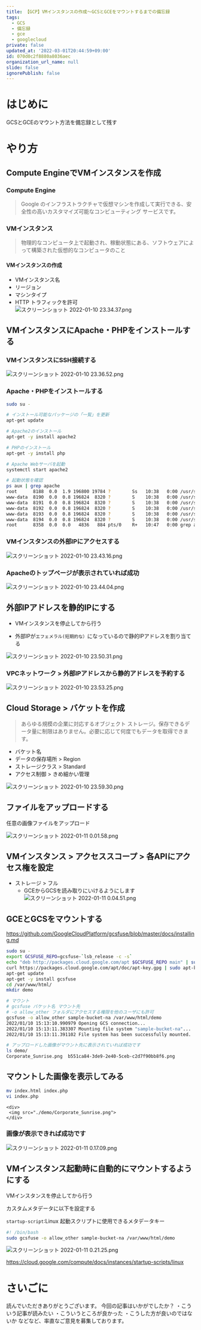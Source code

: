 ```yaml
---
title: 【GCP】VMインスタンスの作成〜GCSとGCEをマウントするまでの備忘録
tags:
  - GCS
  - 備忘録
  - gce
  - googlecloud
private: false
updated_at: '2022-03-01T20:44:59+09:00'
id: 070d0c2f8880a8036aec
organization_url_name: null
slide: false
ignorePublish: false
---
```

# はじめに

GCSとGCEのマウント方法を備忘録として残す

# やり方

## Compute EngineでVMインスタンスを作成

### Compute Engine

> Google のインフラストラクチャで仮想マシンを作成して実行できる、安全性の高いカスタマイズ可能なコンピューティング サービスです。

### VMインスタンス
> 物理的なコンピュータ上で起動され、稼動状態にある、ソフトウェアによって構築された仮想的なコンピュータのこと

#### VMインスタンスの作成
- VMインスタンス名
- リージョン
- マシンタイプ
- HTTP トラフィックを許可
![スクリーンショット 2022-01-10 23.34.37.png](https://qiita-image-store.s3.ap-northeast-1.amazonaws.com/0/555632/281269b9-8454-b8cc-916d-4f6843f73b50.png)

## VMインスタンスにApache・PHPをインストールする

### VMインスタンスにSSH接続する
![スクリーンショット 2022-01-10 23.36.52.png](https://qiita-image-store.s3.ap-northeast-1.amazonaws.com/0/555632/c191f11d-ec27-9b11-2594-64a4739a800b.png)

### Apache・PHPをインストールする

```bash
sudo su -

# インストール可能なパッケージの「一覧」を更新
apt-get update

# Apache2のインストール
apt-get -y install apache2

# PHPのインストール
apt-get -y install php

# Apache Webサーバを起動
systemctl start apache2

# 起動状態を確認
ps aux | grep apache
root      8188  0.0  1.9 196800 19784 ?        Ss   10:38   0:00 /usr/sbin/apache2 -k start
www-data  8190  0.0  0.8 196824  8320 ?        S    10:38   0:00 /usr/sbin/apache2 -k start
www-data  8191  0.0  0.8 196824  8320 ?        S    10:38   0:00 /usr/sbin/apache2 -k start
www-data  8192  0.0  0.8 196824  8320 ?        S    10:38   0:00 /usr/sbin/apache2 -k start
www-data  8193  0.0  0.8 196824  8320 ?        S    10:38   0:00 /usr/sbin/apache2 -k start
www-data  8194  0.0  0.8 196824  8320 ?        S    10:38   0:00 /usr/sbin/apache2 -k start
root      8358  0.0  0.0   4836   884 pts/0    R+   10:47   0:00 grep apache
```

### VMインスタンスの外部IPにアクセスする

![スクリーンショット 2022-01-10 23.43.16.png](https://qiita-image-store.s3.ap-northeast-1.amazonaws.com/0/555632/d64c3147-303c-c0b0-ac72-f372b7455346.png)

### Apacheのトップページが表示されていれば成功
![スクリーンショット 2022-01-10 23.44.04.png](https://qiita-image-store.s3.ap-northeast-1.amazonaws.com/0/555632/dcb4d1fe-acd6-bd28-6465-0e457c383be9.png)

## 外部IPアドレスを静的IPにする

- VMインスタンスを停止してから行う

- 外部IPが`エフェメラル(短期的な）`になっているので静的IPアドレスを割り当てる

![スクリーンショット 2022-01-10 23.50.31.png](https://qiita-image-store.s3.ap-northeast-1.amazonaws.com/0/555632/a6bcbb3a-aee2-d959-b9de-796f1ee6e823.png)

### VPCネットワーク > 外部IPアドレスから静的アドレスを予約する

![スクリーンショット 2022-01-10 23.53.25.png](https://qiita-image-store.s3.ap-northeast-1.amazonaws.com/0/555632/cb7ff5c0-ba27-7cc3-04f2-58bd0b706494.png)

## Cloud Storage > バケットを作成

> あらゆる規模の企業に対応するオブジェクト ストレージ。保存できるデータ量に制限はありません。必要に応じて何度でもデータを取得できます。

- バケット名
- データの保存場所 > Region
- ストレージクラス > Standard
- アクセス制御 > きめ細かい管理

![スクリーンショット 2022-01-10 23.59.30.png](https://qiita-image-store.s3.ap-northeast-1.amazonaws.com/0/555632/5932358f-9eff-7a6f-e767-0397774ed7ea.png)


## ファイルをアップロードする
任意の画像ファイルをアップロード

![スクリーンショット 2022-01-11 0.01.58.png](https://qiita-image-store.s3.ap-northeast-1.amazonaws.com/0/555632/e14a9b88-bc59-b8a6-e538-2de91f24e2a9.png)


## VMインスタンス > アクセススコープ > 各APIにアクセス権を設定

- ストレージ > フル
    - GCEからGCSを読み取りにいけるようにします
![スクリーンショット 2022-01-11 0.04.51.png](https://qiita-image-store.s3.ap-northeast-1.amazonaws.com/0/555632/372f1c7c-8dcf-d9e5-e12a-e8ef6c4a679f.png)

## GCEとGCSをマウントする

https://github.com/GoogleCloudPlatform/gcsfuse/blob/master/docs/installing.md

```bash
sudo su -
export GCSFUSE_REPO=gcsfuse-`lsb_release -c -s`
echo "deb http://packages.cloud.google.com/apt $GCSFUSE_REPO main" | sudo tee /etc/apt/sources.list.d/gcsfuse.list
curl https://packages.cloud.google.com/apt/doc/apt-key.gpg | sudo apt-key add -
apt-get update
apt-get -y install gcsfuse
cd /var/www/html/
mkdir demo

# マウント
# gcsfuse バケット名 マウント先
# -o allow_other フォルダにアクセスする権限を他のユーザにも許可
gcsfuse -o allow_other sample-bucket-na /var/www/html/demo
2022/01/10 15:13:10.990979 Opening GCS connection...
2022/01/10 15:13:11.383307 Mounting file system "sample-bucket-na"...
2022/01/10 15:13:11.391102 File system has been successfully mounted.

# アップロードした画像がマウント先に表示されていれば成功です
ls demo/
Corporate_Sunrise.png  b551ca84-3de9-2e40-5ceb-c2d7f90bb8f6.png
```

## マウントした画像を表示してみる

```bash
mv index.html index.php
vi index.php
```

```php:index.php
<div>
 <img src="./demo/Corporate_Sunrise.png">
</div>
```

### 画像が表示できれば成功です
![スクリーンショット 2022-01-11 0.17.09.png](https://qiita-image-store.s3.ap-northeast-1.amazonaws.com/0/555632/a2de1aec-f7d1-a9e4-c373-5e3815b9700e.png)


## VMインスタンス起動時に自動的にマウントするようにする

VMインスタンスを停止してから行う

カスタムメタデータに以下を設定する

`startup-script`:Linux 起動スクリプトに使用できるメタデータキー

```bash
#! /bin/bash
sudo gcsfuse -o allow_other sample-bucket-na /var/www/html/demo
```

![スクリーンショット 2022-01-11 0.21.25.png](https://qiita-image-store.s3.ap-northeast-1.amazonaws.com/0/555632/4de6e620-c3a1-edec-e85e-7c05dccd7ec8.png)

https://cloud.google.com/compute/docs/instances/startup-scripts/linux


# さいごに

読んでいただきありがとうございます。
今回の記事はいかがでしたか？
・こういう記事が読みたい
・こういうところが良かった
・こうした方が良いのではないか
などなど、率直なご意見を募集しております。
